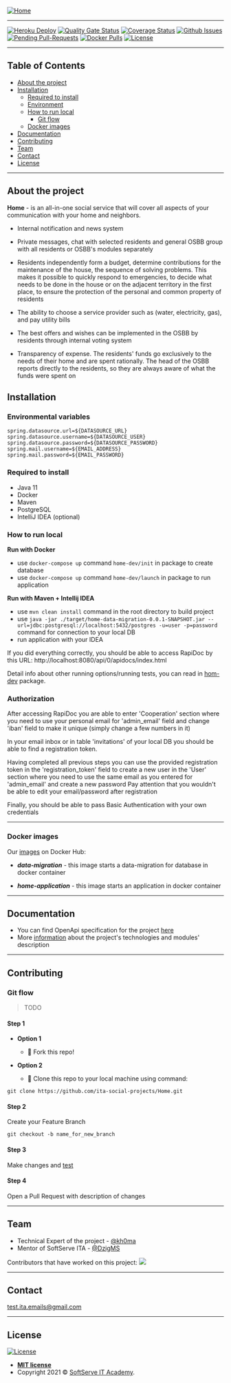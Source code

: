 [![Home](https://i.postimg.cc/dtdVKck6/photo-2021-06-16-16-06-28.jpg)](https://github.com/ita-social-projects/Home)
___

[![Heroku Deploy](https://img.shields.io/website?down_color=red&down_message=heroku%20down&up_color=green&up_message=heroku%20up&url=https%3A%2F%2Fhome-project-academy.herokuapp.com%2Fapi%2F0%2Fapidocs%2Findex.html)](https://home-project-academy.herokuapp.com/api/0/apidocs/index.html)
[![Quality Gate Status](https://sonarcloud.io/api/project_badges/measure?project=ita-social-projects-home&metric=alert_status)](https://sonarcloud.io/dashboard?id=ita-social-projects-home)
[![Coverage Status](https://img.shields.io/sonar/coverage/ita-social-projects-home?server=https%3A%2F%2Fsonarcloud.io)](https://sonarcloud.io/component_measures?id=ita-social-projects-home&metric=coverage&view=treemap)
[![Github Issues](https://img.shields.io/github/issues/ita-social-projects/Home?style=flat-square)](https://github.com/ita-social-projects/Home/issues)
[![Pending Pull-Requests](https://img.shields.io/github/issues-pr/ita-social-projects/Home?style=flat-square)](https://github.com/ita-social-projects/Home/pulls)
[![Docker Pulls](https://img.shields.io/docker/pulls/homeacademy/home-application)](https://hub.docker.com/r/homeacademy/home-application)
[![License](http://img.shields.io/:license-mit-blue.svg?style=flat-square)](http://badges.mit-license.org)
___

## Table of Contents

- [About the project](#About-the-project)
- [Installation](#installation)
  - [Required to install](#Required-to-install)
  - [Environment](#Environmental-variables)
  - [How to run local](#How-to-run-local)
    -  [Git flow](#Git-flow)
  - [Docker images](#Docker-images)
- [Documentation](#Documentation)
- [Contributing](#contributing)
- [Team](#Team)
- [Contact](#contact)
- [License](#license)

---

## About the project
__Home__ - is an all-in-one social service that will cover all
aspects of your communication with your home and neighbors.
- Internal notification and news system


- Private messages, chat with selected residents and general OSBB
  group with all residents or OSBB's modules separately


- Residents independently form a budget, determine
  contributions for the maintenance of the house,
  the sequence of solving problems. This makes it possible
  to quickly respond to emergencies, to decide what needs to be
  done in the house or on the adjacent territory in the first place,
  to ensure the protection of the personal and common property of residents


- The ability to choose a service provider such as
  (water, electricity, gas), and pay utility bills


- The best offers and wishes can be implemented in the OSBB
  by residents through internal voting system


- Transparency of expense. The residents' funds go exclusively to the needs
  of their home and are spent rationally. The head of the OSBB reports
  directly to the residents, so they are always aware of what the funds were spent on
  

## Installation
### Environmental variables
```properties
spring.datasource.url=${DATASOURCE_URL}
spring.datasource.username=${DATASOURCE_USER}
spring.datasource.password=${DATASOURCE_PASSWORD}
spring.mail.username=${EMAIL_ADDRESS}
spring.mail.password=${EMAIL_PASSWORD}
```
### Required to install
- Java 11
- Docker
- Maven
- PostgreSQL
- IntelliJ IDEA (optional)

### How to run local
__Run with Docker__
- use `docker-compose up` command `home-dev/init` 
  in package to create  database
- use `docker-compose up` command `home-dev/launch` in package to run 
  application

__Run with Maven + Intellij IDEA__
- use `mvn clean install` command in the root directory to build project
- use `java -jar ./target/home-data-migration-0.0.1-SNAPSHOT.jar --url=jdbc:postgresql://localhost:5432/postgres -u=user -p=password`
  command for connection to your local DB
- run application with your IDEA

If you did everything correctly, you should be able to access RapiDoc
by this URL: http://localhost:8080/api/0/apidocs/index.html

Detail info about other running options/running tests, you can read in 
[hom-dev](https://github.com/ita-social-projects/Home/tree/dev/home-dev) package.

### Authorization
After accessing RapiDoc you are able to enter 'Cooperation' section
where you need to use your personal email for 'admin_email' field
and change 'iban' field to make it unique (simply change a few numbers in it)

In your email inbox or in table 'invitations' of your local DB
you should be able to find a registration token.

Having completed all previous steps you can use the provided
registration token in the 'registration_token' field to create a new user
in the 'User' section  where you need to use the same email
as you entered for 'admin_email' and create a new password
Pay attention that you wouldn't be able to edit your
email/password after registration

Finally, you should be able to pass Basic Authentication
with your own credentials

---

### Docker images
Our [images](https://hub.docker.com/u/homeacademy) on Docker Hub:

- ***data-migration*** - this image starts a data-migration for database in docker container

- ***home-application*** - this image starts an application in docker container

---

## Documentation

- You can find OpenApi specification for the
  project [here](https://home-project-academy.herokuapp.com/api/0/apidocs/index.html)
- More [information](https://github.com/ita-social-projects/Home/tree/dev/home-docs) about the project's 
  technologies and modules' description

---

## Contributing
### Git flow
> TODO
#### Step 1

- **Option 1**
  - 🍴 Fork this repo!

- **Option 2**
  - 👯 Clone this repo to your local machine using command:

`git clone https://github.com/ita-social-projects/Home.git`

#### Step 2

Create your Feature Branch

`git checkout -b name_for_new_branch`

#### Step 3
Make changes and [test](https://github.com/ita-social-projects/Home/blob/dev/home-docs/home-api-tests.md)

#### Step 4
Open a Pull Request with description of changes

---

## Team

- Technical Expert of the project - [@kh0ma](https://github.com/kh0ma)
- Mentor of SoftServe ITA - [@DzigMS](https://github.com/DzigMS)

Contributors that have worked on this project:
<a href="https://github.com/ita-social-projects/Home/graphs/contributors">
<img src="https://contrib.rocks/image?repo=ita-social-projects/Home" />
</a>

---
## Contact
<a href="mailto:test.ita.emails@gmail.com">test.ita.emails@gmail.com</a>
___

## License

[![License](http://img.shields.io/:license-mit-blue.svg?style=flat-square)](http://badges.mit-license.org)

- **[MIT license](http://opensource.org/licenses/mit-license.php)**
- Copyright 2021 © <a href="https://softserve.academy/" target="_blank"> SoftServe IT Academy</a>.